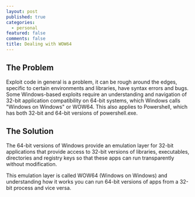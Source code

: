 ```yaml
---
layout: post
published: true
categories:
  - personal
featured: false
comments: false
title: Dealing with WOW64
---
```

## The Problem

Exploit code in general is a problem, it can be rough around the edges, specific to certain environments and libraries, have syntax errors and bugs.  Some Windows-based exploits require an understanding and navigation of 32-bit application compatibility on 64-bit systems, which Windows calls "Windows on Windows" or WOW64.  This also applies to Powershell, which has both 32-bit and 64-bit versions of powershell.exe.

## The Solution

The 64-bit versions of Windows provide an emulation layer for 32-bit applications that provide access to 32-bit versions of libraries, executables, directories and registry keys so that these apps can run transparently without modification. 

This emulation layer is called WOW64 (Windows on Windows) and understanding how it works you can run 64-bit versions of apps from a 32-bit process and vice versa.